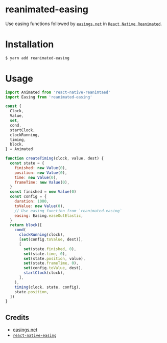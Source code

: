# reanimated-easing

Use easing functions followed by [`easings.net`](https://easings.net) in [`React Native Reanimated`](https://github.com/software-mansion/react-native-reanimated).

# Installation

```bash
$ yarn add reanimated-easing
```

# Usage

```js
import Animated from 'react-native-reanimtaed'
import Easing from 'reanimated-easing'

const {
  Clock,
  Value,
  set,
  cond,
  startClock,
  clockRunning,
  timing,
  block,
} = Animated

function createTiming(clock, value, dest) {
  const state = {
    finished: new Value(0),
    position: new Value(0),
    time: new Value(0),
    frameTime: new Value(0),
  }
  const finished = new Value(0)
  const config = {
    duration: 1000,
    toValue: new Value(0),
    // Use easing function from `reanimated-easing`
    easing: Easing.easeOutElastic,
  }
  return block([
    cond(
      clockRunning(clock),
      [set(config.toValue, dest)],
      [
        set(state.finished, 0),
        set(state.time, 0),
        set(state.position, value),
        set(state.frameTime, 0),
        set(config.toValue, dest),
        startClock(clock),
      ],
    ),
    timing(clock, state, config),
    state.position,
  ])
}
```

## Credits

- [easings.net](https://easings.net)
- [`react-native-easing`](https://github.com/thisXY/react-native-easing)
